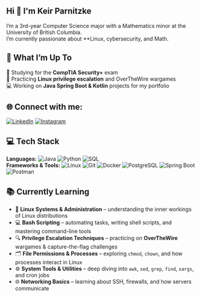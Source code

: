 ## Hi 👋 I'm Keir Parnitzke



I’m a 3rd-year Computer Science major with a Mathematics minor at the University of British Columbia.  
I’m  currently passionate about **Linux, cybersecurity, and Math. 





## 🚀 **What I’m Up To**  



🔐 Studying for the **CompTIA Security+** exam  
📜 Practicing **Linux privilege escalation** and OverTheWire wargames  
💻 Working on **Java Spring Boot & Kotlin** projects for my portfolio 


## 🌐 Connect with me:


[![LinkedIn](https://img.shields.io/badge/LinkedIn-0A66C2?style=for-the-badge&logo=linkedin&logoColor=white)](https://www.linkedin.com/in/keir-parnitzke-2640abb5/) [![Instagram](https://img.shields.io/badge/Instagram-E4405F?style=for-the-badge&logo=instagram&logoColor=white)](https://www.instagram.com/keirparnitzke/)




## 💻 **Tech Stack**  

**Languages:** ![Java](https://img.shields.io/badge/Java-007396?style=for-the-badge&logo=java&logoColor=white) ![Python](https://img.shields.io/badge/Python-3776AB?style=for-the-badge&logo=python&logoColor=white) ![SQL](https://img.shields.io/badge/SQL-4479A1?style=for-the-badge&logo=postgresql&logoColor=white)  
**Frameworks & Tools:** ![Linux](https://img.shields.io/badge/Linux-FCC624?style=for-the-badge&logo=linux&logoColor=black) ![Git](https://img.shields.io/badge/Git-F05032?style=for-the-badge&logo=git&logoColor=white) ![Docker](https://img.shields.io/badge/Docker-2496ED?style=for-the-badge&logo=docker&logoColor=white) ![PostgreSQL](https://img.shields.io/badge/PostgreSQL-4169E1?style=for-the-badge&logo=postgresql&logoColor=white) ![Spring Boot](https://img.shields.io/badge/Spring%20Boot-6DB33F?style=for-the-badge&logo=springboot&logoColor=white) ![Postman](https://img.shields.io/badge/Postman-FF6C37?style=for-the-badge&logo=postman&logoColor=white) 



## 📚 **Currently Learning**  



- 🐧 **Linux Systems & Administration** – understanding the inner workings of Linux distributions  
- 💻 **Bash Scripting** – automating tasks, writing shell scripts, and mastering command-line tools  
- 🔍 **Privilege Escalation Techniques** – practicing on **OverTheWire** wargames & capture-the-flag challenges  
- 🗂️ **File Permissions & Processes** – exploring `chmod`, `chown`, and how processes interact in Linux  
- ⚙️ **System Tools & Utilities** – deep diving into `awk`, `sed`, `grep`, `find`, `xargs`, and cron jobs  
- 🌐 **Networking Basics** – learning about SSH, firewalls, and how servers communicate 
